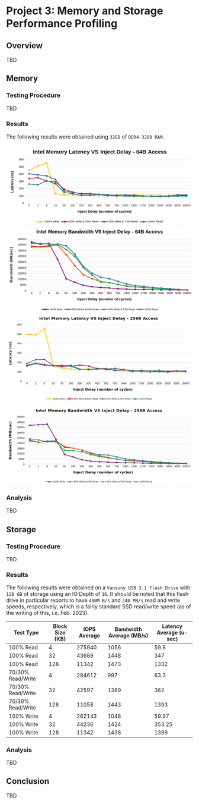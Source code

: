 # Project 3: Memory and Storage Performance Profiling
## Overview
TBD

## Memory
### Testing Procedure
TBD

### Results
The following results were obtained using `32GB` of `DDR4-3200 RAM`. <br> <br>
![](./lram64.png)
![](./bram64.png)
![](./lram256.png)
![](./bram256.png)

### Analysis
TBD

## Storage
### Testing Procedure
TBD

### Results
The following results were obtained on a `Vansuny USB 3.1 Flash Drive` with `128 GB` of storage using an IO Depth of `16`. It should be noted that this flash drive in particular reports to have `400M B/s` and `240 MB/s` read and write speeds, respectively, which is a fairly standard SSD read/write speed (as of the writing of this, i.e. Feb. 2023). <br>

| Test Type          | Block Size (KB) | IOPS Average | Bandwidth Average (MB/s) | Latency Average (u-sec) |
|--------------------|------------|--------------|--------------------------|-------------------------|
100% Read	| 4	| 275940	| 1056	| 59.8
100% Read	| 32 | 43689 | 1448 | 347
100% Read	| 128	| 11342	| 1473 | 1332
70/30% Read/Write | 4 | 284612 | 997 | 63.3
70/30% Read/Write | 32 | 42597 | 1389 | 362
70/30% Read/Write | 128 | 11058 | 1443 | 1393
100% Write | 4 | 262143 | 1048 | 59.97
100% Write | 32 | 44236 | 1424 | 353.25
100% Write | 128 | 11342 | 1438 | 1399

### Analysis
TBD

## Conclusion
TBD
